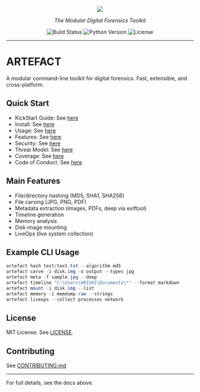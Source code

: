 <p align="center"><!-- Version and Codename -->
  <img src="https://img.shields.io/badge/version-v0.4.0a-red?style=for-the-badge&label=Artefact" /></p>
  <p align="center"><i>The Modular Digital Forensics Toolkit</i></p>
<p align="center">
  <img src="https://img.shields.io/badge/build-passing-brightgreen?style=flat-square" alt="Build Status"/>
  <img src="https://img.shields.io/badge/python-3.7+-blue?style=flat-square" alt="Python Version"/>
  <img src="https://img.shields.io/badge/license-MIT-yellow?style=flat-square" alt="License"/>
</p>

---

# ARTEFACT

A modular command-line toolkit for digital forensics. Fast, extensible, and cross-platform.

## Quick Start

- KickStart Guide: See [here](docs/kickstart.md)
- Install: See [here](docs/installation.md)
- Usage: See [here](docs/usage.md)
- Features: See [here](docs/Roadmap.md)
- Security: See [here](docs/SECURITY.md)
- Threat Model: See [here](docs/threat_model.md)
- Coverage: See [here](docs/coverage.md)
- Code of Conduct: See [here](docs/CODE_OF_CONDUCT.md)

## Main Features

- File/directory hashing (MD5, SHA1, SHA256)
- File carving (JPG, PNG, PDF)
- Metadata extraction (images, PDFs, deep via exiftool)
- Timeline generation
- Memory analysis
- Disk image mounting
- LiveOps (live system collection)

## Example CLI Usage

```powershell
artefact hash test/text.txt --algorithm md5
artefact carve -i disk.img -o output --types jpg
artefact meta -f sample.jpg --deep
artefact timeline "C:\Users\HRISHI\Documents\*" --format markdown
artefact mount -i disk.img --list
artefact memory -i memdump.raw --strings
artefact liveops --collect processes network
```

## License

MIT License. See [LICENSE](LICENSE).

## Contributing

See [CONTRIBUTING.md](CONTRIBUTING.md)

---

For full details, see the docs above.
